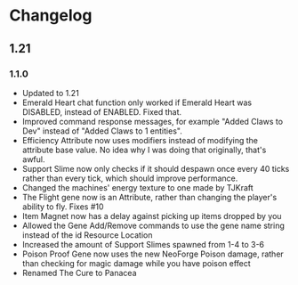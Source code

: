
# Changelog

## 1.21

### 1.1.0

- Updated to 1.21
- Emerald Heart chat function only worked if Emerald Heart was DISABLED, instead of ENABLED. Fixed that.
- Improved command response messages, for example "Added Claws to Dev" instead of "Added Claws to 1 entities".
- Efficiency Attribute now uses modifiers instead of modifying the attribute base value. No idea why I was doing that originally, that's awful.
- Support Slime now only checks if it should despawn once every 40 ticks rather than every tick, which should improve performance.
- Changed the machines' energy texture to one made by TJKraft
- The Flight gene now is an Attribute, rather than changing the player's ability to fly. Fixes #10
- Item Magnet now has a delay against picking up items dropped by you
- Allowed the Gene Add/Remove commands to use the gene name string instead of the id Resource Location
- Increased the amount of Support Slimes spawned from 1-4 to 3-6
- Poison Proof Gene now uses the new NeoForge Poison damage, rather than checking for magic damage while you have poison effect
- Renamed The Cure to Panacea